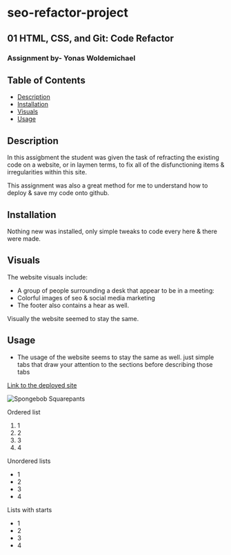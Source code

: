 # seo-refactor-project
## 01 HTML, CSS, and Git: Code Refactor
### Assignment by- Yonas Woldemichael

## Table of Contents
 - [Description](#description)
 - [Installation](#installation)
 - [Visuals](#visuals)
 - [Usage](#usage)

 ## Description
 In this assigbment the student was given the task of refracting the existing code on a website, or in laymen terms, to fix all of the disfunctioning items & irregularities within this site.

 This assignment was also a great method for me to understand how to deploy & save my code onto github.

 ## Installation
Nothing new was installed, only simple tweaks to code every here & there were made.

 ## Visuals
The website visuals include:
- A group of people surrounding a desk that appear to be in a meeting:
- Colorful images of seo & social media marketing
- The footer also contains a hear as well.

Visually the website seemed to stay the same.

 ## Usage
- The usage of the website seems to stay the same as well. just simple tabs that draw your attention to the sections before describing those tabs


[Link to the deployed site](https://www.google.com)

![Spongebob Squarepants](https://c.tenor.com/D4aKcpzBNnMAAAAC/spongebob-meme.gif)

Ordered list

1. 1
2. 2
3. 3
4. 4

Unordered lists

- 1
- 2
- 3
- 4

Lists with starts

* 1
* 2
* 3
* 4